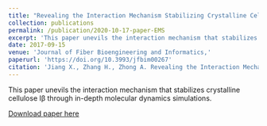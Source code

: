 ```yaml
---
title: "Revealing the Interaction Mechanism Stabilizing Crystalline Cellulose Iβ by Molecular Dynamics Simulations"
collection: publications
permalink: /publication/2020-10-17-paper-EMS
excerpt: 'This paper unevils the interaction mechanism that stabilizes crystalline cellulose Iβ through in-depth molecular dynamics simulations.'
date: 2017-09-15
venue: 'Journal of Fiber Bioengineering and Informatics,'
paperurl: 'https://doi.org/10.3993/jfbim00267'
citation: 'Jiang X., Zhang H., Zhong A. Revealing the Interaction Mechanism Stabilizing Crystalline Cellulose Iβ by Molecular Dynamics Simulations. <i>Journal of Fiber Bioengineering and Informatics</i>. 10(3): 141-154 (2017).'
---
```

This paper unevils the interaction mechanism that stabilizes crystalline cellulose Iβ through in-depth molecular dynamics simulations.

[Download paper here](https://honghui-zhang.github.io/files/Jiang-JFBI-2017.pdf)

